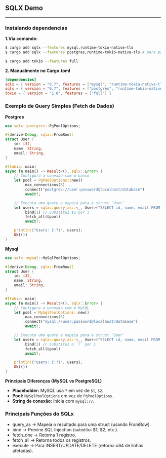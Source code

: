 ## SQLX Demo
---

### Instalando dependencias 

**1.Via comando:**
```sh 
$ cargo add sqlx --features mysql,runtime-tokio-native-tls
$ cargo add sqlx --features postgres,runtime-tokio-native-tls # para postgress

$ cargo add tokio --features full
```
**2. Manualmente no Cargo.toml**
```toml
[dependencies]
sqlx = { version = "0.7", features = ["mysql", "runtime-tokio-native-tls"] }
sqlx = { version = "0.7", features = ["postgres", "runtime-tokio-native-tls"] } # para postgres
tokio = { version = "1.0", features = ["full"] }
```

### Exemplo de Query Simples (Fetch de Dados)

**Postgres**
```rust
use sqlx::postgres::PgPoolOptions;

#[derive(Debug, sqlx::FromRow)]
struct User {
    id: i32,
    name: String,
    email: String,
}

#[tokio::main]
async fn main() -> Result<(), sqlx::Error> {
    // Configura a conexão com o banco
    let pool = PgPoolOptions::new()
        .max_connections(5)
        .connect("postgres://user:password@localhost/database")
        .await?;

    // Executa uma query e mapeia para a struct `User`
    let users = sqlx::query_as::<_, User>("SELECT id, name, email FROM users WHERE id = $1")
        .bind(1) // Substitui $1 por 1
        .fetch_all(&pool)
        .await?;

    println!("Users: {:?}", users);
    Ok(())
}
```
**Mysql**
```rust
use sqlx::mysql::MySqlPoolOptions;

#[derive(Debug, sqlx::FromRow)]
struct User {
    id: i32,
    name: String,
    email: String,
}

#[tokio::main]
async fn main() -> Result<(), sqlx::Error> {
    // Configura a conexão com o MySQL
    let pool = MySqlPoolOptions::new()
        .max_connections(5)
        .connect("mysql://user:password@localhost/database")
        .await?;

    // Executa uma query e mapeia para a struct `User`
    let users = sqlx::query_as::<_, User>("SELECT id, name, email FROM users WHERE id = ?")
        .bind(1) // Substitui o `?` por 1
        .fetch_all(&pool)
        .await?;

    println!("Users: {:?}", users);
    Ok(())
}
```

**Principais Diferenças (MySQL vs PostgreSQL)**
- **Placeholder:** MySQL usa `?` em vez de `$1`, `$2`.
- **Pool:** `MySqlPoolOptions` em vez de `PgPoolOptions`.
- **String de conexão:** Inicia com `mysql://`.


### Principais Funções do SQLx

- query_as → Mapeia o resultado para uma struct (usando FromRow).
- bind → Previne SQL Injection (substitui $1, $2, etc.).
- fetch_one → Retorna 1 registro.
- fetch_all → Retorna todos os registros.
- execute → Para INSERT/UPDATE/DELETE (retorna u64 de linhas afetadas).


